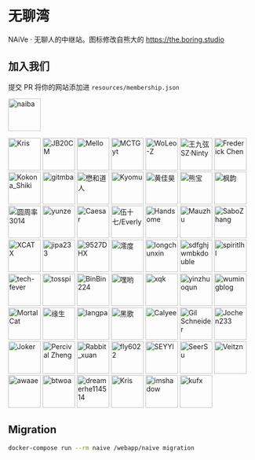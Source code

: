 # 无聊湾

NAiVe · 无聊人的中继站。图标修改自熊大的 <https://the.boring.studio>

## 加入我们

提交 PR 将你的网站添加进 `resources/membership.json`

<!--GAMFC_DELIMITER--><a href="https://github.com/naiba" title="naiba"><img src="https://avatars.githubusercontent.com/u/29243953?v=4" width="66;" alt="naiba"/></a>
<a href="https://github.com/cantoblanco" title="Kris"><img src="https://avatars.githubusercontent.com/u/116849421?v=4" width="66;" alt="Kris"/></a>
<a href="https://github.com/diaozhenda" title="JB20CM"><img src="https://avatars.githubusercontent.com/u/99374145?v=4" width="66;" alt="JB20CM"/></a>
<a href="https://github.com/muyan0709" title="Mello"><img src="https://avatars.githubusercontent.com/u/72654383?v=4" width="66;" alt="Mello"/></a>
<a href="https://github.com/MCTGyt" title="MCTGyt"><img src="https://avatars.githubusercontent.com/u/75358424?v=4" width="66;" alt="MCTGyt"/></a>
<a href="https://github.com/WoLeo-Z" title="WoLeo-Z"><img src="https://avatars.githubusercontent.com/u/45914900?v=4" width="66;" alt="WoLeo-Z"/></a>
<a href="https://github.com/SinzMise" title="王九弦SZ·Ninty"><img src="https://avatars.githubusercontent.com/u/120767492?v=4" width="66;" alt="王九弦SZ·Ninty"/></a>
<a href="https://github.com/ToothlessHaveBun" title="Frederick Chen"><img src="https://avatars.githubusercontent.com/u/120368045?v=4" width="66;" alt="Frederick Chen"/></a>
<a href="https://github.com/kokona-shiki" title="Kokona_Shiki"><img src="https://avatars.githubusercontent.com/u/119119641?v=4" width="66;" alt="Kokona_Shiki"/></a>
<a href="https://github.com/qmxs" title="gitmba"><img src="https://avatars.githubusercontent.com/u/49803761?v=4" width="66;" alt="gitmba"/></a>
<a href="https://github.com/wulintang" title="懋和道人"><img src="https://avatars.githubusercontent.com/u/17123583?v=4" width="66;" alt="懋和道人"/></a>
<a href="https://github.com/KyomuDesu" title="Kyomu"><img src="https://avatars.githubusercontent.com/u/86147570?v=4" width="66;" alt="Kyomu"/></a>
<a href="https://github.com/hjh-cn" title="黄佳昊"><img src="https://avatars.githubusercontent.com/u/71384238?v=4" width="66;" alt="黄佳昊"/></a>
<a href="https://github.com/xiongbao" title="熊宝"><img src="https://avatars.githubusercontent.com/u/4247191?v=4" width="66;" alt="熊宝"/></a>
<a href="https://github.com/mfeng057" title="枫韵"><img src="https://avatars.githubusercontent.com/u/81139357?v=4" width="66;" alt="枫韵"/></a>
<a href="https://github.com/yzl3014" title="圆周率3014"><img src="https://avatars.githubusercontent.com/u/79385954?v=4" width="66;" alt="圆周率3014"/></a>
<a href="https://github.com/yunzeo" title="yunze"><img src="https://avatars.githubusercontent.com/u/97683172?v=4" width="66;" alt="yunze"/></a>
<a href="https://github.com/CasearF" title="Caesar"><img src="https://avatars.githubusercontent.com/u/75901800?v=4" width="66;" alt="Caesar"/></a>
<a href="https://github.com/everfu" title="伍十七/Everly"><img src="https://avatars.githubusercontent.com/u/74389842?v=4" width="66;" alt="伍十七/Everly"/></a>
<a href="https://github.com/acanyo" title="Handsome"><img src="https://avatars.githubusercontent.com/u/76821797?v=4" width="66;" alt="Handsome"/></a>
<a href="https://github.com/maolog" title="Mauzhu"><img src="https://avatars.githubusercontent.com/u/17608225?v=4" width="66;" alt="Mauzhu"/></a>
<a href="https://github.com/SaboZhang" title="SaboZhang"><img src="https://avatars.githubusercontent.com/u/34998007?v=4" width="66;" alt="SaboZhang"/></a>
<a href="https://github.com/xuanxuan666niupi666" title="XCATX"><img src="https://avatars.githubusercontent.com/u/86157698?v=4" width="66;" alt="XCATX"/></a>
<a href="https://github.com/jipa233" title="jipa233"><img src="https://avatars.githubusercontent.com/u/36941617?v=4" width="66;" alt="jipa233"/></a>
<a href="https://github.com/9527DHX" title="9527DHX"><img src="https://avatars.githubusercontent.com/u/31348749?v=4" width="66;" alt="9527DHX"/></a>
<a href="https://github.com/lingdu2333" title="澪度"><img src="https://avatars.githubusercontent.com/u/117048039?v=4" width="66;" alt="澪度"/></a>
<a href="https://github.com/longchunxin" title="longchunxin"><img src="https://avatars.githubusercontent.com/u/169962016?v=4" width="66;" alt="longchunxin"/></a>
<a href="https://github.com/sdfghjwmbkdouble" title="sdfghjwmbkdouble"><img src="https://avatars.githubusercontent.com/u/153349302?v=4" width="66;" alt="sdfghjwmbkdouble"/></a>
<a href="https://github.com/spiritLHLS" title="spiritlhl"><img src="https://avatars.githubusercontent.com/u/103393591?v=4" width="66;" alt="spiritlhl"/></a>
<a href="https://github.com/tech-fever" title="tech-fever"><img src="https://avatars.githubusercontent.com/u/105153585?v=4" width="66;" alt="tech-fever"/></a>
<a href="https://github.com/tosspi" title="tosspi"><img src="https://avatars.githubusercontent.com/u/91527286?v=4" width="66;" alt="tosspi"/></a>
<a href="https://github.com/wzwzx" title="BinBin224"><img src="https://avatars.githubusercontent.com/u/69845256?v=4" width="66;" alt="BinBin224"/></a>
<a href="https://github.com/xiaoheiyo" title="嘿哟"><img src="https://avatars.githubusercontent.com/u/26519690?v=4" width="66;" alt="嘿哟"/></a>
<a href="https://github.com/xqk" title="xqk"><img src="https://avatars.githubusercontent.com/u/3123993?v=4" width="66;" alt="xqk"/></a>
<a href="https://github.com/yinzhuoqun" title="yinzhuoqun"><img src="https://avatars.githubusercontent.com/u/12694828?v=4" width="66;" alt="yinzhuoqun"/></a>
<a href="https://github.com/wumingblog" title="wumingblog"><img src="https://avatars.githubusercontent.com/u/176279568?v=4" width="66;" alt="wumingblog"/></a>
<a href="https://github.com/xiowo" title="MortalCat"><img src="https://avatars.githubusercontent.com/u/87068069?v=4" width="66;" alt="MortalCat"/></a>
<a href="https://github.com/ysicing" title="缘生"><img src="https://avatars.githubusercontent.com/u/8605565?v=4" width="66;" alt="缘生"/></a>
<a href="https://github.com/zaxigia" title="langpa"><img src="https://avatars.githubusercontent.com/u/63903027?v=4" width="66;" alt="langpa"/></a>
<a href="https://github.com/dysf888" title="黑歌"><img src="https://avatars.githubusercontent.com/u/47450409?v=4" width="66;" alt="黑歌"/></a>
<a href="https://github.com/Yikoutian1" title="Calyee"><img src="https://avatars.githubusercontent.com/u/90994826?v=4" width="66;" alt="Calyee"/></a>
<a href="https://github.com/PearsSauce" title="Gil Schneider"><img src="https://avatars.githubusercontent.com/u/56643217?v=4" width="66;" alt="Gil Schneider"/></a>
<a href="https://github.com/Jochen233" title="Jochen233"><img src="https://avatars.githubusercontent.com/u/89528624?v=4" width="66;" alt="Jochen233"/></a>
<a href="https://github.com/zhufacai" title="Joker"><img src="https://avatars.githubusercontent.com/u/14821269?v=4" width="66;" alt="Joker"/></a>
<a href="https://github.com/Lafcadia" title="Percival Zheng"><img src="https://avatars.githubusercontent.com/u/147896059?v=4" width="66;" alt="Percival Zheng"/></a>
<a href="https://github.com/rabbitxuanxuan" title="Rabbit_xuan"><img src="https://avatars.githubusercontent.com/u/112363084?v=4" width="66;" alt="Rabbit_xuan"/></a>
<a href="https://github.com/fly6022" title="fly6022"><img src="https://avatars.githubusercontent.com/u/42091262?v=4" width="66;" alt="fly6022"/></a>
<a href="https://github.com/SEYYl" title="SEYYl"><img src="https://avatars.githubusercontent.com/u/76978511?v=4" width="66;" alt="SEYYl"/></a>
<a href="https://github.com/suuseer" title="SeerSu"><img src="https://avatars.githubusercontent.com/u/129711970?v=4" width="66;" alt="SeerSu"/></a>
<a href="https://github.com/Veitzn1" title="Veitzn"><img src="https://avatars.githubusercontent.com/u/158764398?v=4" width="66;" alt="Veitzn"/></a>
<a href="https://github.com/awaae001" title="awaae"><img src="https://avatars.githubusercontent.com/u/108462724?v=4" width="66;" alt="awaae"/></a>
<a href="https://github.com/btwoa" title="btwoa"><img src="https://avatars.githubusercontent.com/u/109867618?v=4" width="66;" alt="btwoa"/></a>
<a href="https://github.com/dreamerhe114514" title="dreamerhe114514"><img src="https://avatars.githubusercontent.com/u/156502065?v=4" width="66;" alt="dreamerhe114514"/></a>
<a href="https://github.com/hhhkkk520" title="Kris"><img src="https://avatars.githubusercontent.com/u/52115472?v=4" width="66;" alt="Kris"/></a>
<a href="https://github.com/imshadow" title="imshadow"><img src="https://avatars.githubusercontent.com/u/23455967?v=4" width="66;" alt="imshadow"/></a>
<a href="https://github.com/kufx" title="kufx"><img src="https://avatars.githubusercontent.com/u/144138627?v=4" width="66;" alt="kufx"/></a><!--GAMFC_DELIMITER_END-->

## Migration

```sh
docker-compose run --rm naive /webapp/naive migration
```
